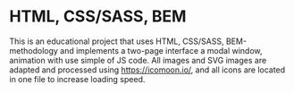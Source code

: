 # HTML, CSS/SASS, BEM
This is an educational project that uses HTML, CSS/SASS, BEM-methodology and implements a two-page interface a modal window, animation with use simple of JS code. All images and SVG images are adapted and processed using https://icomoon.io/, and all icons are located in one file to increase loading speed.

